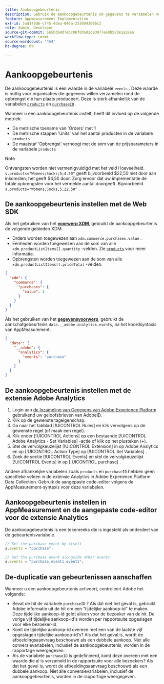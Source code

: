 ```yaml
---
title: Aankoopgebeurtenis
description: Gebruik de aankoopgebeurtenis om gegevens te verzamelen voor de metriek 'Bestellingen', 'Eenheden' en 'Opbrengst'.
feature: Appmeasurement Implementation
exl-id: 5ad148d6-cf45-4dea-846a-255004300bc2
role: Admin, Developer
source-git-commit: 665bd68d7ebc08f0da02d93977ee0b583e1a28e6
workflow-type: tm+mt
source-wordcount: '454'
ht-degree: 0%

---
```


# Aankoopgebeurtenis

De aankoopgebeurtenis is een waarde in de variabele `events` . Deze waarde is nuttig voor organisaties die gegevens willen verzamelen rond de opbrengst die hun plaats produceert. Deze is sterk afhankelijk van de variabelen [`products`](../products.md) en [`purchaseID`](../purchaseid.md) .

Wanneer u een aankoopgebeurtenis instelt, heeft dit invloed op de volgende metriek:

* De metrische toename van &#39;Orders&#39; met 1
* De metrische stappen &#39;Units&#39; van het aantal producten in de variabele `products`
* De maatstaf &#39;Opbrengst&#39; verhoogt met de som van de prijsparameters in de variabele `products`

>[!NOTE]
>
>Ontvangsten worden niet vermenigvuldigd met het veld Hoeveelheid. `s.products="Womens;Socks;5;4.50"` geeft bijvoorbeeld $22,50 niet door aan inkomsten; het geeft $4,50 door. Zorg ervoor dat uw implementatie de totale opbrengsten voor het vermelde aantal doorgeeft. Bijvoorbeeld `s.products="Womens;Socks;5;22.50"` .

## De aankoopgebeurtenis instellen met de Web SDK

Als het gebruiken van het [**voorwerp XDM**](/help/implement/aep-edge/xdm-var-mapping.md), gebruikt de aankoopgebeurtenis de volgende gebieden XDM:

* Orders worden toegewezen aan `xdm.commerce.purchases.value` .
* Eenheden worden toegewezen aan de som van alle `xdm.productListItems[].quantity` -velden. Zie [`products`](../products.md) voor meer informatie.
* Opbrengsten worden toegewezen aan de som van alle `xdm.productListItems[].priceTotal` -velden.

```json
{
  "xdm": {
    "commerce": {
      "purchases": {
        "value": 1
      }
    }
  }
}
```

Als het gebruiken van het [**gegevensvoorwerp**](/help/implement/aep-edge/data-var-mapping.md), gebruikt de aanschafgebeurtenis `data.__adobe.analytics.events`, na het koordsyntaxis van AppMeasurement.

```json
{
  "data": {
    "__adobe": {
      "analytics": {
        "events": "purchase"
      }
    }
  }
}
```

## De aankoopgebeurtenis instellen met de extensie Adobe Analytics

1. Login aan [ de Inzameling van Gegevens van Adobe Experience Platform ](https://experience.adobe.com/data-collection) gebruikend uw geloofsbrieven van AdobeID.
2. Klik op de gewenste tageigenschap.
3. Ga naar het tabblad [!UICONTROL Rules] en klik vervolgens op de gewenste regel (of maak een regel).
4. Klik onder [!UICONTROL Actions] op een bestaande [!UICONTROL Adobe Analytics - Set Variables] -actie of klik op het plusteken (+).
5. Stel de vervolgkeuzelijst [!UICONTROL Extension] in op Adobe Analytics en op [!UICONTROL Action Type] op [!UICONTROL Set Variables] .
6. Zoek de sectie [!UICONTROL Events] en stel de vervolgkeuzelijst [!UICONTROL Events] in op [!UICONTROL purchase] .

Andere afhankelijke variabelen zoals `products` en `purchaseID` hebben geen specifieke velden in de extensie Analytics in Adobe Experience Platform Data Collection. Gebruik de aangepaste code-editor volgens de AppMeasurement-syntaxis voor deze variabelen.

## Aankoopgebeurtenis instellen in AppMeasurement en de aangepaste code-editor voor de extensie Analytics

De aankoopgebeurtenis is een tekenreeks die is ingesteld als onderdeel van de gebeurtenisvariabele.

```js
// Set the purchase event by itself
s.events = "purchase";

// Set the purchase event alongside other events
s.events = "purchase,event1,event2";
```

## De-duplicatie van gebeurtenissen aanschaffen

Wanneer u een aankoopgebeurtenis activeert, controleert Adobe het volgende:

* Bevat de hit de variabele `purchaseID` ? Als dat niet het geval is, gebruikt Adobe informatie uit de hit om een &quot;tijdelijke aankoop-id&quot; te maken. Deze tijdelijke aankoop-id geldt alleen voor de bezoeker van de hit. De vorige vijf tijdelijke aankoop-id&#39;s worden per rapportsuite opgeslagen voor elke bezoeker-id.
* Komt de tijdelijke aankoop-id overeen met een van de laatste vijf opgeslagen tijdelijke aankoop-id&#39;s? Als dat het geval is, wordt de afbeeldingsaanvraag beschouwd als een dubbele aankoop. Niet alle conversievariabelen, inclusief de aankoopgebeurtenis, worden in de rapportage weergegeven.
* Als de variabele `purchaseID` is gedefinieerd, komt deze overeen met een waarde die al is verzameld in de rapportsuite voor alle bezoekers? Als dat het geval is, wordt de afbeeldingsaanvraag beschouwd als een dubbele aankoop. Niet alle conversievariabelen, inclusief de aankoopgebeurtenis, worden in de rapportage weergegeven.

